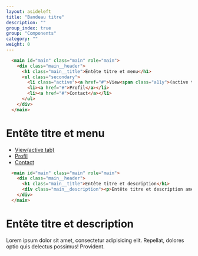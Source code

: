 ```yaml
---
layout: asideleft
title: "Bandeau titre"
description: ""
group_index: true
group: "Components"
category: ""
weight: 0
---
```


```html
  <main id="main" class="main" role="main">
    <div class="main__header">
      <h1 class="main__title">Entête titre et menu</h1>
      <ul class="secondary">
        <li class="active"><a href="#">View<span class="a11y">(active tab)</span></a></li>
        <li><a href="#">Profil</a></li>
        <li><a href="#">Contact</a></li>
      </ul>
    </div>
  </main>
```

<main id="main" class="main" role="main">
  <div class="main__header">
    <h1 class="main__title">Entête titre et menu</h1>
    <ul class="secondary">
      <li class="active"><a href="#">View<span class="a11y">(active tab)</span></a></li>
      <li><a href="#">Profil</a></li>
      <li><a href="#">Contact</a></li>
    </ul>
  </div>
</main>

```html
  <main id="main" class="main" role="main">
    <div class="main__header">
      <h1 class="main__title">Entête titre et description</h1>
      <div class="main__description"><p>Entête titre et description amet, consectetur adipisicing elit. Repellat, dolores optio quis delectus possimus! Provident.</p></div>
    </div>
  </main>
```

<main id="main" class="main" role="main">
  <div class="main__header">
    <h1 class="main__title">Entête titre et description</h1>
    <div class="main__description"><p>Lorem ipsum dolor sit amet, consectetur adipisicing elit. Repellat, dolores optio quis delectus possimus! Provident.</p></div>
  </div>
</main>

